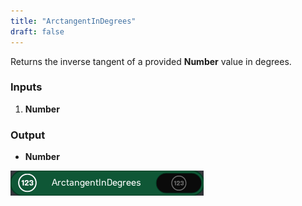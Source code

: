 ```yaml
---
title: "ArctangentInDegrees"
draft: false
---
```

Returns the inverse tangent of a provided **Number** value in degrees.
### Inputs
1. **Number**
### Output
-   **Number**

![ArctangentInDegrees](https://raw.githubusercontent.com/battlefield-portal-community/Image-CDN/main/portal_blocks/ArctangentInDegrees.png)